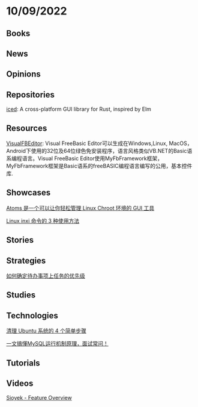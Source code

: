 # 10/09/2022

## Books

## News

## Opinions

## Repositories
[iced](https://github.com/iced-rs/iced): A cross-platform GUI library for Rust, inspired by Elm

## Resources
[VisualFBEditor](https://gitee.com/avata/VisualFBEditor): Visual FreeBasic Editor可以生成在Windows,Linux, MacOS，Android下使用的32位及64位绿色免安装程序，语言风格类似VB.NET的Basic语系编程语言。Visual FreeBasic Editor使用MyFbFramework框架，MyFbFramework框架是Basic语系的freeBASIC编程语言编写的公用，基本控件库.

## Showcases
[Atoms 是一个可以让你轻松管理 Linux Chroot 环境的 GUI 工具](https://linux.cn/article-15087-1.html)

[Linux inxi 命令的 3 种使用方法](https://linux.cn/article-15092-1.html)

## Stories

## Strategies
[如何确定待办事项上任务的优先级](https://linux.cn/article-15088-1.html)

## Studies

## Technologies
[清理 Ubuntu 系统的 4 个简单步骤](https://linux.cn/article-15089-1.html)

[一文搞懂MySQL运行机制原理，面试常问！](https://juejin.cn/post/7148946795660312613)

## Tutorials

## Videos
[Sioyek - Feature Overview](https://www.youtube.com/watch?v=yTmCI0Xp5vI)
